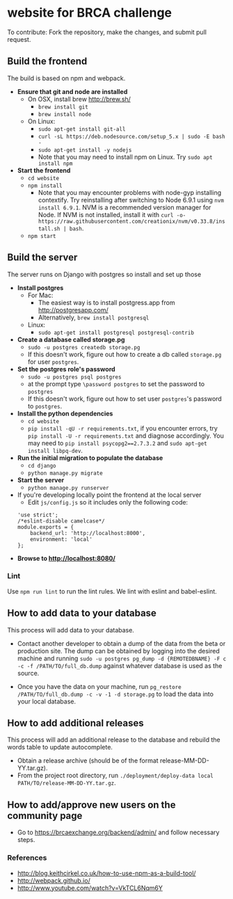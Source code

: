 # website for BRCA challenge
To contribute:
Fork the repository, make the changes, and submit pull request.

## Build the frontend
The build is based on npm and webpack.
* **Ensure that git and node are installed**
   * On OSX, install brew http://brew.sh/
       * `brew install git`
       * `brew install node`
   * On Linux:
        * `sudo apt-get install git-all`
        * `curl -sL https://deb.nodesource.com/setup_5.x | sudo -E bash -`
        * `sudo apt-get install -y nodejs`
        * Note that you may need to install npm on Linux. Try `sudo apt install npm`
* **Start the frontend**
   * `cd website`
   * `npm install`
      * Note that you may encounter problems with node-gyp installing contextify. Try reinstalling after switching to Node 6.9.1 using `nvm install 6.9.1`. NVM is a recommended version manager for Node. If NVM is not installed, install it with `curl -o- https://raw.githubusercontent.com/creationix/nvm/v0.33.8/install.sh | bash`.
   * `npm start`

## Build the server
The server runs on Django with postgres so install and set up those
* **Install postgres**
   * For Mac:
       * The easiest way is to install postgress.app from http://postgresapp.com/
       * Alternatively, `brew install postgresql`
   * Linux:
       * `sudo apt-get install postgresql postgresql-contrib`
* **Create a database called storage.pg**
   * `sudo -u postgres createdb storage.pg`
   * If this doesn't work, figure out how to create a db called `storage.pg` for user `postgres`.
* **Set the postgres role's password**
   * `sudo -u postgres psql postgres`
   *  at the prompt type `\password postgres` to set the password to `postgres`
   * If this doesn't work, figure out how to set user `postgres`'s password to `postgres`.
* **Install the python dependencies**
   * `cd website`
   * `pip install -qU -r requirements.txt`, if you encounter errors, try `pip install -U -r requirements.txt` and diagnose accordingly. You may need to `pip install psycopg2==2.7.3.2` and `sudo apt-get install libpq-dev`.
* **Run the initial migration to populate the database**
   * `cd django`
   * `python manage.py migrate`
* **Start the server**
   * `python manage.py runserver`
* If you're developing locally point the frontend at the local server
   * Edit `js/config.js` so it includes only the following code:
   ~~~~
   'use strict';
   /*eslint-disable camelcase*/
   module.exports = {
       backend_url: 'http://localhost:8000',
       environment: 'local'
   };
   ~~~~
* **Browse to [http://localhost:8080/](http://localhost:8080/)**

### Lint

Use `npm run lint` to run the lint rules. We lint with eslint and babel-eslint.

## How to add data to your database
This process will add data to your database.

* Contact another developer to obtain a dump of the data from the beta or production site. The dump can be obtained by logging into the desired machine and running `sudo -u postgres pg_dump -d {REMOTEDBNAME} -F c -c -f /PATH/TO/full_db.dump` against whatever database is used as the source.

* Once you have the data on your machine, run `pg_restore /PATH/TO/full_db.dump -c -v -1 -d storage.pg` to load the data into your local database.

## How to add additional releases
This process will add an additional release to the database and rebuild the words table to update autocomplete.

 * Obtain a release archive (should be of the format release-MM-DD-YY.tar.gz).
 * From the project root directory, run `./deployment/deploy-data local PATH/TO/release-MM-DD-YY.tar.gz`.

## How to add/approve new users on the community page
* Go to https://brcaexchange.org/backend/admin/ and follow necessary steps.

### References
 * http://blog.keithcirkel.co.uk/how-to-use-npm-as-a-build-tool/
 * http://webpack.github.io/
 * http://www.youtube.com/watch?v=VkTCL6Nqm6Y
